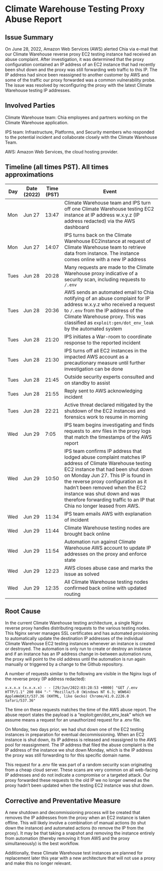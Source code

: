 # Climate Warehouse Testing Proxy Abuse Report

## Issue Summary

On June 28, 2022, Amazon Web Services (AWS) alerted Chia via e-mail that our Climate Warehouse reverse proxy EC2 testing instance had received an abuse complaint.  After investigation, it was determined that the proxy configuration contained an IP address of an EC2 instance that had recently been shut down and the proxy was still forwarding web traffic to this IP.  The IP address had since been reassigned to another customer by AWS and some of the traffic our proxy forwarded was a common vulnerability probe.  The issue was resolved by reconfiguring the proxy with the latest Climate Warehouse testing IP addresses. 

## Involved Parties

Climate Warehouse team: Chia employees and partners working on the Climate Warehouse application.

IPS team: Infrastructure, Platforms, and Security members who responded to the potential incident and collaborate closely with the Climate Warehouse Team.

AWS: Amazon Web Services, the cloud hosting provider. 

## Timeline (all times PST). All times approximations

| Day | Date (2022) | Time (PST) | Event |
|-----|-------------|-----------|-------|
| Mon | Jun 27 | 13:47 | Climate Warehouse team and IPS turn off one Climate Warehouse testing EC2 instance at IP address w.x.y.z (IP address redacted) via the AWS dashboard |
| Mon | Jun 27 | 14:07 | IPS turns back on the Climate Warehouse EC2instance at request of Climate Warehouse team to retrieve data from instance. The instance comes online with a new IP address |
| Tues | Jun 28 | 20:28 | Many requests are made to the Climate Warehouse proxy indicative of a security scan, including requests to `/.env` |
| Tues | Jun 28 | 20:36 | AWS sends an automated email to Chia notifying of an abuse complaint for IP address w.x.y.z who received a request to `/.env` from the IP address of the Climate Warehouse proxy.  This was classified as `exploit:gen/dot_env_leak` by the automated system |
| Tues | Jun 28 | 21:20 | IPS initiates a War-room to coordinate response to the reported incident |
| Tues | Jun 28 | 21:30 | IPS turns off all EC2 instances in the impacted AWS account as a precautionary measure until further investigation can be done |
| Tues | Jun 28 | 21:45 | Outside security experts consulted and on standby to assist |
| Tues | Jun 28 | 21:55 | Reply sent to AWS acknowledging incident
| Tues | Jun 28 | 22:21 | Active threat declared mitigated by the shutdown of the EC2 instances and forensics work to resume in morning |
| Wed | Jun 29 | 7:05 | IPS team begins investigating and finds requests to .env files in the proxy logs that match the timestamps of the AWS report |
| Wed | Jun 29 | 10:50 | IPS team confirms IP address that lodged abuse complaint matches IP address of Climate Warehouse testing EC2 instance that had been shut down on Monday Jun 27.  This IP is found in the reverse proxy configuration as it hadn’t been removed when the EC2 instance was shut down and was therefore forwarding traffic to an IP that Chia no longer leased from AWS. |
| Wed | Jun 29 | 11:34 | IPS team emails AWS with explanation of incident |
| Wed | Jun 29 | 11:44 | Climate Warehouse testing nodes are brought back online |
| Wed | Jun 29 | 11:54 | Automation run against Climate Warehouse AWS account to update IP addresses on the proxy and enforce state | 
| Wed | Jun 29 | 12:23 | AWS closes abuse case and marks the issue as solved |
| Wed | Jun 29 | 12:35 | All Climate Warehouse testing nodes confirmed back online with updated routing |

## Root Cause

In the current Climate Warehouse testing architecture, a single Nginx reverse proxy handles distributing requests to the various testing nodes.  This Nginx server manages SSL certificates and has automated provisioning to automatically update the destination IP addresses of the individual Climate Warehouse EC2 testing instances whenever an instance is created or destroyed.  The automation is only run to create or destroy an instance and if an instance has an IP address change in-between automation runs, the proxy will point to the old address until the automation is run again manually or triggered by a change to the Github repository. 

A number of requests similar to the following are visible in the Nginx logs of the reverse proxy (IP address redacted):

```
x.x.x.x (x.x.x.x) - - [29/Jun/2022:03:28:53 +0000] "GET /.env HTTP/1.1" 200 884 "-" "Mozilla/5.0 (Windows NT 6.3; WOW64) AppleWebKit/537.36 (KHTML, like Gecko) Chrome/41.0.2226.0 Safari/537.36"
```

The time on these requests matches the time of the AWS abuse report.  The abuse report states the payload is a “exploit:gen/dot_env_leak” which we assume means a request for an unauthorized request for a .env file.  

On Monday, two days prior, we had shut down one of the EC2 testing instances in preparation for eventual decommissioning.  When an EC2 instance is shut down, its IP address is released and reassigned to the AWS pool for reassignment.  The IP address that filed the abuse complaint is the IP address of the instance we shut down Monday, which is the IP address the proxy was still forwarding to for this specific domain name.  

This request for a .env file was part of a random security scan originating from a cheap cloud server.  These scans are very common on all web-facing IP addresses and do not indicate a compromise or a targeted attack.  Our proxy forwarded these requests to the old IP we no longer owned as the proxy hadn’t been updated when the testing EC2 instance was shut down. 

## Corrective and Preventative Measure

A new shutdown and decommissioning process will be created that removes the IP addresses from the proxy when an EC2 instance is taken offline.  This will likely involve a combination of manual actions (to shut down the instance) and automated actions (to remove the IP from the proxy).  It may be that taking a snapshot and removing the instance entirely from automation (thereby removing it from AWS and the proxy simultaneously) is the best workflow.  

Additionally, these Climate Warehouse test instances are planned for replacement later this year with a new architecture that will not use a proxy and make this no longer relevant. 

